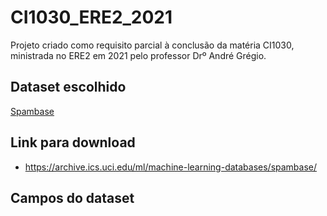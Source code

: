 # CI1030_ERE2_2021
Projeto criado como requisito parcial à conclusão da matéria CI1030, ministrada no ERE2 em 2021 pelo professor Drº André Grégio.

## Dataset escolhido
[Spambase](https://archive.ics.uci.edu/ml/datasets/spambase)

## Link para download
* https://archive.ics.uci.edu/ml/machine-learning-databases/spambase/

## Campos do dataset
 
